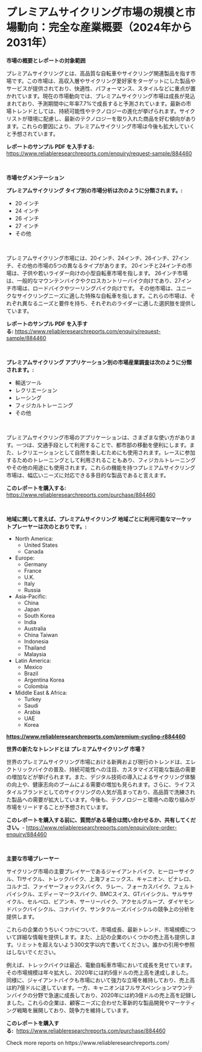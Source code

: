 <p><h1>プレミアムサイクリング市場の規模と市場動向：完全な産業概要（2024年から2031年）</h1></p><p><strong>市場の概要とレポートの対象範囲</strong></p>
<p><p>プレミアムサイクリングとは、高品質な自転車やサイクリング関連製品を指す市場です。この市場は、高収入層やサイクリング愛好家をターゲットにした製品やサービスが提供されており、快適性、パフォーマンス、スタイルなどに重点が置かれています。現在の市場動向では、プレミアムサイクリング市場は成長が見込まれており、予測期間中に年率7.7%で成長すると予測されています。最新の市場トレンドとしては、持続可能性やテクノロジーの進化が挙げられます。サイクリストが環境に配慮し、最新のテクノロジーを取り入れた商品を好む傾向があります。これらの要因により、プレミアムサイクリング市場は今後も拡大していくと予想されています。</p></p>
<p><strong>レポートのサンプル PDF を入手する:</strong> <a href="https://www.reliableresearchreports.com/enquiry/request-sample/884460">https://www.reliableresearchreports.com/enquiry/request-sample/884460</a></p>
<p>&nbsp;</p>
<p><strong>市場セグメンテーション</strong></p>
<p><strong>プレミアムサイクリング タイプ別の市場分析は次のように分類されます。:</strong></p>
<p><ul><li>20 インチ</li><li>24 インチ</li><li>26 インチ</li><li>27 インチ</li><li>その他</li></ul></p>
<p>&nbsp;</p>
<p><p>プレミアムサイクリング市場には、20インチ、24インチ、26インチ、27インチ、その他の市場の5つの異なるタイプがあります。 20インチと24インチの市場は、子供や若いライダー向けの小型自転車市場を指します。 26インチ市場は、一般的なマウンテンバイクやクロスカントリーバイク向けであり、27インチ市場は、ロードバイクやツーリングバイク向けです。 その他市場は、ユニークなサイクリングニーズに適した特殊な自転車を指します。これらの市場は、それぞれ異なるニーズと要件を持ち、それぞれのライダーに適した選択肢を提供しています。</p></p>
<p><strong>レポートのサンプル PDF を入手する:</strong>&nbsp;<a href="https://www.reliableresearchreports.com/enquiry/request-sample/884460">https://www.reliableresearchreports.com/enquiry/request-sample/884460</a></p>
<p>&nbsp;</p>
<p><strong> プレミアムサイクリング アプリケーション別の市場産業調査は次のように分類されます。:</strong></p>
<p><ul><li>輸送ツール</li><li>レクリエーション</li><li>レーシング</li><li>フィジカルトレーニング</li><li>その他</li></ul></p>
<p>&nbsp;</p>
<p><p>プレミアムサイクリング市場のアプリケーションは、さまざまな使い方があります。一つは、交通手段として利用することで、都市部の移動を便利にします。また、レクリエーションとして自然を楽しむためにも使用されます。レースに参加するためのトレーニングとして利用されることもあり、フィジカルトレーニングやその他の用途にも使用されます。これらの機能を持つプレミアムサイクリング市場は、幅広いニーズに対応できる多目的な製品であると言えます。</p></p>
<p><strong>このレポートを購入する:</strong>&nbsp; <a href="https://www.reliableresearchreports.com/purchase/884460">https://www.reliableresearchreports.com/purchase/884460</a></p>
<p>&nbsp;</p>
<p><strong>地域に関して言えば、プレミアムサイクリング 地域ごとに利用可能なマーケットプレーヤーは次のとおりです。:</strong></p>
<p><ul>
    <li>
        North America:
        <ul>
            <li>United States</li>
            <li>Canada</li>
        </ul>
    </li>
    <li>
        Europe:
        <ul>
            <li>Germany</li>
            <li>France</li>
            <li>U.K.</li>
            <li>Italy</li>
            <li>Russia</li>
        </ul>
    </li>
    <li>
        Asia-Pacific:
        <ul>
            <li>China</li>
            <li>Japan</li>
            <li>South Korea</li>
            <li>India</li>
            <li>Australia</li>
            <li>China Taiwan</li>
            <li>Indonesia</li>
            <li>Thailand</li>
            <li>Malaysia</li>
        </ul>
    </li>
    <li>
        Latin America:
        <ul>
            <li>Mexico</li>
            <li>Brazil</li>
            <li>Argentina Korea</li>
            <li>Colombia</li>
        </ul>
    </li>
    <li>
        Middle East & Africa:
        <ul>
            <li>Turkey</li>
            <li>Saudi</li>
            <li>Arabia</li>
            <li>UAE</li>
            <li>Korea</li>
        </ul>
    </li>
    </ul></p>
<p><strong><a href="https://www.reliableresearchreports.com/premium-cycling-r884460">https://www.reliableresearchreports.com/premium-cycling-r884460</a></strong>&nbsp;</p>
<p><strong>世界の新たなトレンドとは プレミアムサイクリング 市場？</strong></p>
<p><p>世界のプレミアムサイクリング市場における新興および現行のトレンドは、エレクトリックバイクの普及、持続可能性への注目、カスタマイズ可能な製品の需要の増加などが挙げられます。また、デジタル技術の導入によるサイクリング体験の向上や、健康志向のブームによる需要の増加も見られます。さらに、ライフスタイルブランドとしてのサイクリングの人気が高まっており、高品質で洗練された製品への需要が拡大しています。今後も、テクノロジーと環境への取り組みが市場をリードすることが予想されています。</p></p>
<p><strong>このレポートを購入する前に、質問がある場合は問い合わせるか、共有してください。</strong>- <a href="https://www.reliableresearchreports.com/enquiry/pre-order-enquiry/884460">https://www.reliableresearchreports.com/enquiry/pre-order-enquiry/884460</a></p>
<p>&nbsp;</p>
<p><strong>主要な市場プレーヤー</strong></p>
<p><p>サイクリング市場の主要プレイヤーであるジャイアントバイク、ヒーローサイクル、TIサイクル、トレックバイク、上海フォニックス、キャニオン、ピナレロ、コルナゴ、ファイヤーフォックスバイク、ラレー、フォーカスバイク、フェルトバイシクル、エディーマークスバイク、BMCスイス、GTバイシクル、サルササイクル、セルベロ、ビアンキ、サーリーバイク、アクセルグループ、ダイヤモンドバックバイシクル、コナバイク、サンタクルーズバイシクルの競争上の分析を提供します。 </p><p>これらの企業のうちいくつかについて、市場成長、最新トレンド、市場規模について詳細な情報を提供します。また、上記の企業のいくつかの売上高も提供します。リミットを超えないよう300文字以内で書いてください。誰かの引用や参照はしないでください。 </p><p>例えば、トレックバイクは最近、電動自転車市場において成長を見せています。その市場規模は年々拡大し、2020年には約5億ドルの売上高を達成しました。同様に、ジャイアントバイクも市場において強力な立場を維持しており、売上高は約7億ドルに達しています。一方、キャニオンはフルサスペンションマウンテンバイクの分野で急速に成長しており、2020年には約3億ドルの売上高を記録しました。これらの企業は、顧客ニーズに合わせた革新的な製品開発やマーケティング戦略を展開しており、競争力を維持しています。</p></p>
<p><strong>このレポートを購入する:</strong>&nbsp;&nbsp;<a href="https://www.reliableresearchreports.com/purchase/884460">https://www.reliableresearchreports.com/purchase/884460</a></p>
<p>Check more reports on https://www.reliableresearchreports.com/</p>